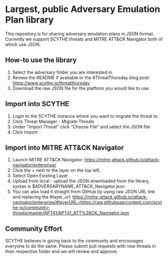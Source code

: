 # Largest, public Adversary Emulation Plan library
This repository is for sharing adversary emulation plans in JSON format.
Currently we support SCYTHE threats and MITRE ATT&CK Navigator both of which use JSON.

## How-to use the library
1. Select the adversary folder you are interested in.
2. Review the README if available or the #ThreatThursday blog post: https://www.scythe.io/threatthursday
3. Download the raw JSON file for the platform you would like to use.

## Import into SCYTHE
1. Login to the SCYTHE instance where you want to migrate the threat to
2. Click Threat Manager - Migrate Threats
3. Under "Import Threat" click “Choose File” and select the JSON file 
4. Click Import

## Import into MITRE ATT&CK Navigator
1. Launch MITRE ATT&CK Navigator: https://mitre-attack.github.io/attack-navigator/enterprise/
2. Click the + next to the layer on the top left.
3. Select Open Existing Layer
4. Upload from local - upload the JSON downloaded from the library, syntax is $ADVERSARYNAME_ATT&CK_Navigator.json
5. You can also load it straight from GitHub by using raw JSON URL link and replacing the #layer_url: https://mitre-attack.github.io/attack-navigator/enterprise/#layerURL=https://raw.githubusercontent.com/scythe-io/community-threats/master/APT41/APT41_ATT%26CK_Navigator.json

## Community Effort
SCYTHE believes in giving back to the community and encourages everyone to do the same. Please submit pull requests with new threats in their respective folder and we will review and approve.